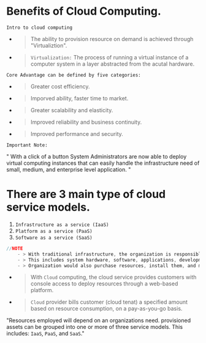 # Benefits of Cloud Computing.

`Intro to cloud computing`

- > The ability to provision resource on demand is achieved through "Virtualiztion".
- > `Virtualization:` The process of running a virtual instance of a computer system in a layer abstracted from the acutal hardware.

`Core Advantage can be defined by five categories:`

- > Greater cost efficiency.
- > Imporved ability, faster time to market.
- > Greater scalability and elasticity.
- > Improved reliability and business continuity.
- > Improved performance and security.

`Important Note:`

" With a click of a button System Administrators are now able to deploy virtual computing instances that can easily handle the infrastructure need of small, medium, and enterprise level application. "

# There are 3 main type of cloud service models.

1. `Infrastructure as a service (IaaS)`
2. `Platform as a service (PaaS)`
3. `Software as a service (SaaS)`

```ts
//NOTE
    - > With traditional infrastructure, the organization is responsible for all IT services assets.
    - > This includes system hardware, software, applications, development tools, and administration.
    - > Organization would also purchase resources, install them, and manage them within their own data center.
```

- > With `Cloud` computing, the cloud service provides customers with console access to deploy resources through a web-based platform.

- > `Cloud` provider bills customer (cloud tenat) a specified amount based on resource consumption, on a pay-as-you-go basis.

"Resources employed will depend on an organizations need. provisioned assets can be grouped into one or more of three service models.
This includes: `IaaS`, `PaaS`, and `SaaS`."
